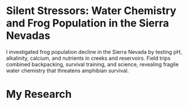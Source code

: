 # Silent Stressors: Water Chemistry and Frog Population in the Sierra Nevadas
I investigated frog population decline in the Sierra Nevada by testing pH, alkalinity, calcium, and nutrients in creeks and reservoirs. Field trips combined backpacking, survival training, and science, revealing fragile water chemistry that threatens amphibian survival.
# My Research
